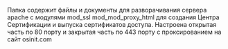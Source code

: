 Папка содержит файлы и документы для разворачивания сервера apache с модулями mod_ssl mod_mod_proxy_html для создания Центра Сертификации и выпуска сертификатов доступа. Настроена открытая часть по 80 порту и закрытая часть по 443 порту с проксированием на сайт osinit.com

